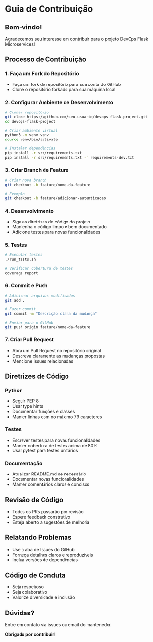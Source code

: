 # Guia de Contribuição

## Bem-vindo!
Agradecemos seu interesse em contribuir para o projeto DevOps Flask Microservices!

## Processo de Contribuição

### 1. Faça um Fork do Repositório
- Faça um fork do repositório para sua conta do GitHub
- Clone o repositório forkado para sua máquina local

### 2. Configurar Ambiente de Desenvolvimento
```bash
# Clonar repositório
git clone https://github.com/seu-usuario/devops-flask-project.git
cd devops-flask-project

# Criar ambiente virtual
python3 -m venv venv
source venv/bin/activate

# Instalar dependências
pip install -r src/requirements.txt
pip install -r src/requirements.txt -r requirements-dev.txt
```

### 3. Criar Branch de Feature
```bash
# Criar nova branch
git checkout -b feature/nome-da-feature

# Exemplo
git checkout -b feature/adicionar-autenticacao
```

### 4. Desenvolvimento
- Siga as diretrizes de código do projeto
- Mantenha o código limpo e bem documentado
- Adicione testes para novas funcionalidades

### 5. Testes
```bash
# Executar testes
./run_tests.sh

# Verificar cobertura de testes
coverage report
```

### 6. Commit e Push
```bash
# Adicionar arquivos modificados
git add .

# Fazer commit
git commit -m "Descrição clara da mudança"

# Enviar para o GitHub
git push origin feature/nome-da-feature
```

### 7. Criar Pull Request
- Abra um Pull Request no repositório original
- Descreva claramente as mudanças propostas
- Mencione issues relacionadas

## Diretrizes de Código

### Python
- Seguir PEP 8
- Usar type hints
- Documentar funções e classes
- Manter linhas com no máximo 79 caracteres

### Testes
- Escrever testes para novas funcionalidades
- Manter cobertura de testes acima de 80%
- Usar pytest para testes unitários

### Documentação
- Atualizar README.md se necessário
- Documentar novas funcionalidades
- Manter comentários claros e concisos

## Revisão de Código
- Todos os PRs passarão por revisão
- Espere feedback construtivo
- Esteja aberto a sugestões de melhoria

## Relatando Problemas
- Use a aba de Issues do GitHub
- Forneça detalhes claros e reproduzíveis
- Inclua versões de dependências

## Código de Conduta
- Seja respeitoso
- Seja colaborativo
- Valorize diversidade e inclusão

## Dúvidas?
Entre em contato via issues ou email do mantenedor.

**Obrigado por contribuir!**
